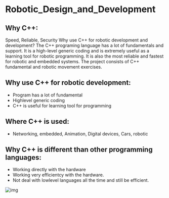 # Robotic_Design_and_Development
 
## Why C++:
Speed, Reliable, Security 
Why use C++ for robotic development and development? The C++ programing language has a lot of fundamentals and support. It is a high-level generic coding and is extremely useful as a learning tool for robotic programming. It is also the most reliable and fastest for robotic and embedded systems. The project consists of C++ fundamental and robotic movement exercises.

## Why use C++ for robotic development:
- Program has a lot of fundamental
- Highlevel generic coding
- C++ is useful for learning tool for programming

## Where C++ is used:
- Networking, embedded, Animation, Digital devices, Cars, robotic

## Why C++ is different than other programming languages:
- Working directly with the hardware
- Working very efficientcy with the hardware.
- Not deal with lowlevel languages all the time and still be efficient.

![img](https://github.com/jackyhuynh/Introduction_to_Robotic_Design_and_Development/blob/main/6.%20Fundamental%20of_C%2B%2B/images/Linking.PNG)
